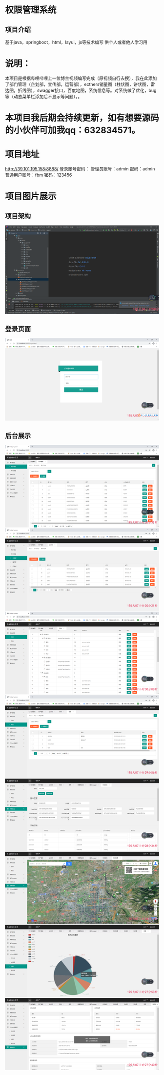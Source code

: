 # 权限管理系统 
## 项目介绍
基于java，springboot，html，layui，js等技术编写
供个人或者他人学习用
# 说明： 
本项目是根据哔哩哔哩上一位博主视频编写完成（原视频自行去搜），我在此添加了部门管理（企划部，宣传部，运营部），ecthers销量图（柱状图，饼状图，雷达图，折线图），swagger接口，百度地图，系统信息等。对系统做了优化，bug等（动态菜单栏添加后不显示等问题）。。
# 本项目我后期会持续更新，如有想要源码的小伙伴可加我qq：632834571。

# 项目地址
http://39.101.195.158:8888/
登录账号密码：
管理员账号：admin  密码：admin
普通用户账号：fbm  密码：123456   


# 项目图片展示


## 项目架构
![image](image/QQ截图20200926170153.png)
## 登录页面
![image](image/QQ截图20200926162910.png)
## 后台展示
![image](/image/QQ截图20200926162931.png)
![image](/image/QQ截图20200926162944.png)
![image](/image/QQ截图20200926162959.png)
![image](/image/QQ截图20200926163006.png)
![image](/image/QQ截图20200926163132.png)
![image](/image/QQ截图20200926163156.png)
![image](/image/QQ截图20200926163214.png)
![image](/image/QQ截图20200926163227.png)


